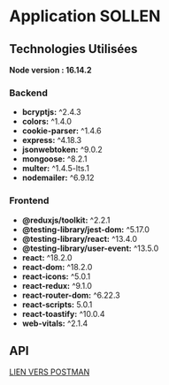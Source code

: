 # Application SOLLEN

## Technologies Utilisées

**Node version : 16.14.2**

### Backend

- **bcryptjs:** ^2.4.3
- **colors:** ^1.4.0
- **cookie-parser:** ^1.4.6
- **express:** ^4.18.3
- **jsonwebtoken:** ^9.0.2
- **mongoose:** ^8.2.1
- **multer:** ^1.4.5-lts.1
- **nodemailer:** ^6.9.12

### Frontend

- **@reduxjs/toolkit:** ^2.2.1
- **@testing-library/jest-dom:** ^5.17.0
- **@testing-library/react:** ^13.4.0
- **@testing-library/user-event:** ^13.5.0
- **react:** ^18.2.0
- **react-dom:** ^18.2.0
- **react-icons:** ^5.0.1
- **react-redux:** ^9.1.0
- **react-router-dom:** ^6.22.3
- **react-scripts:** 5.0.1
- **react-toastify:** ^10.0.4
- **web-vitals:** ^2.1.4




## API 


[LIEN VERS POSTMAN](https://app.getpostman.com/join-team?invite_code=72bd30d17d86c3c1b7f6caff45b7b4e7&target_code=a4dbcce524081609cb8da882754e4440)